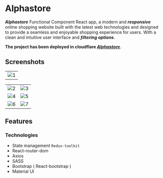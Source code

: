 # Alphastore
***Alphastore*** Functional Component React app, a modern and ***responsive*** online shopping website built with the latest web technologies and designed to provide a seamless and enjoyable shopping experience for users. With a clean and intuitive user  interface and ***filtering options***.

**The project has been deployed in cloudflare _[Alphastore](https://alphastore.pages.dev/)_**.
## Screenshots

|  |
| :-------------- |
| ![1](https://github.com/amrmahmoud20/Alphastore/assets/83710148/6a827566-6035-480e-b221-3daa5271b122)  |

|  |  |
| :-------------- | :--------------:|
| ![2](https://github.com/amrmahmoud20/Alphastore/assets/83710148/e4939ca7-e08d-453e-bc78-8c4f2ef88991)  | ![3](https://github.com/amrmahmoud20/Alphastore/assets/83710148/a6e60d14-d938-425f-a0f6-b06efa3e5fa1)  |
| ![4](https://github.com/amrmahmoud20/Alphastore/assets/83710148/c17cd79f-8ce8-4b60-b6d8-777e13b962ba)  | ![5](https://github.com/amrmahmoud20/Alphastore/assets/83710148/9948c21d-e11c-44d4-91d2-62c972876ee0)  |
| ![6](https://github.com/amrmahmoud20/Alphastore/assets/83710148/4b61ca11-1047-4efb-9d6f-46c26903c985) | ![7](https://github.com/amrmahmoud20/Alphastore/assets/83710148/b71e2162-5522-46a2-836a-1d155bf2656f)  |

## Features
### Technologies
- State management `Redux-toolkit`
- React-router-dom
- Axios
- SASS
- Bootstrap ( React-bootstrap )
- Material UI

